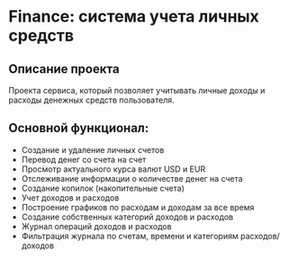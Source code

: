 # Finance: система учета личных средств

## Описание проекта

Проекта сервиса, который позволяет учитывать личные доходы и расходы денежных средств пользователя.

## Основной функционал:

* Создание и удаление личных счетов
* Перевод денег со счета на счет
* Просмотр актуального курса валют USD и EUR
* Отслеживание информации о количестве денег на счета
* Создание копилок (накопительные счета)
* Учет доходов и расходов
* Построение графиков по расходам и доходам за все время
* Создание собственных категорий доходов и расходов
* Журнал операций доходов и расходов
* Фильтрация журнала по счетам, времени и категориям расходов/доходов
